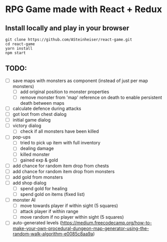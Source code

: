 # RPG Game made with React + Redux

## Install locally and play in your browser
```
git clone https://github.com/ASteinheiser/react-game.git
cd react-game
yarn install
npm start
```

## TODO:
- [ ] save maps with monsters as component (instead of just per map monsters)
  - [ ] add original position to monster properties
  - [ ] remove monster from 'map' reference on death to enable persistent death between maps
- [ ] calculate defence during attacks
- [ ] got loot from chest dialog
- [ ] initial game dialog
- [ ] victory dialog
  - [ ] check if all monsters have been killed
- [ ] pop-ups
  - [ ] tried to pick up item with full inventory
  - [ ] dealing damage
  - [ ] killed monster
  - [ ] gained exp & gold
- [ ] add chance for random item drop from chests
- [ ] add chance for random item drop from monsters
- [ ] add gold from monsters
- [ ] add shop dialog
  - [ ] spend gold for healing
  - [ ] spend gold on items (fixed list)
- [ ] monster AI
  - [ ] move towards player if within sight (5 squares)
  - [ ] attack player if within range
  - [ ] move random if no player within sight (5 squares)
- [ ] auto-generated levels (https://medium.freecodecamp.org/how-to-make-your-own-procedural-dungeon-map-generator-using-the-random-walk-algorithm-e0085c8aa9a)
